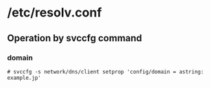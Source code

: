 # /etc/resolv.conf

## Operation by svccfg command

### domain

```
# svccfg -s network/dns/client setprop 'config/domain = astring: example.jp'
```
